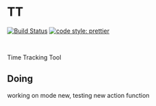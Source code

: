 # TT

<p>
  <a href="https://travis-ci.org/Thomazella/tt"><img src="https://img.shields.io/travis/Thomazella/tt/master.svg?style=flat-square" alt="Build Status" /></a>
  <a href="https://github.com/prettier/prettier">
    <img alt="code style: prettier" src="https://img.shields.io/badge/code_style-prettier-ff69b4.svg?style=flat-square">
  </a>
</p>
<br/>

Time Tracking Tool

## Doing

working on mode new, testing new action function
